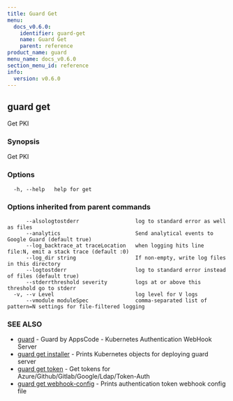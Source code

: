 ```yaml
---
title: Guard Get
menu:
  docs_v0.6.0:
    identifier: guard-get
    name: Guard Get
    parent: reference
product_name: guard
menu_name: docs_v0.6.0
section_menu_id: reference
info:
  version: v0.6.0
---
```


## guard get

Get PKI

### Synopsis

Get PKI

### Options

```
  -h, --help   help for get
```

### Options inherited from parent commands

```
      --alsologtostderr                  log to standard error as well as files
      --analytics                        Send analytical events to Google Guard (default true)
      --log_backtrace_at traceLocation   when logging hits line file:N, emit a stack trace (default :0)
      --log_dir string                   If non-empty, write log files in this directory
      --logtostderr                      log to standard error instead of files (default true)
      --stderrthreshold severity         logs at or above this threshold go to stderr
  -v, --v Level                          log level for V logs
      --vmodule moduleSpec               comma-separated list of pattern=N settings for file-filtered logging
```

### SEE ALSO

* [guard](/docs/v0.6.0/reference/guard)	 - Guard by AppsCode - Kubernetes Authentication WebHook Server
* [guard get installer](/docs/v0.6.0/reference/guard_get_installer)	 - Prints Kubernetes objects for deploying guard server
* [guard get token](/docs/v0.6.0/reference/guard_get_token)	 - Get tokens for Azure/Github/Gitlab/Google/Ldap/Token-Auth
* [guard get webhook-config](/docs/v0.6.0/reference/guard_get_webhook-config)	 - Prints authentication token webhook config file

